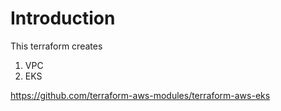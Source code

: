 # Introduction

This terraform creates

1) VPC
2) EKS

https://github.com/terraform-aws-modules/terraform-aws-eks

